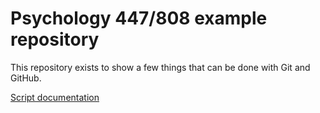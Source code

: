# Psychology 447/808 example repository

This repository exists to show a few things that can be done with Git and
GitHub.

[Script documentation](https://michigan-nii.github.io/psych808/scripts.html)
